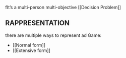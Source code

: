 fIt’s a multi-person multi-objective [[Decision Problem]]

## RAPPRESENTATION
there are multiple ways to represent ad Game:

- [[Normal form]]
- [[Extensive form]]
